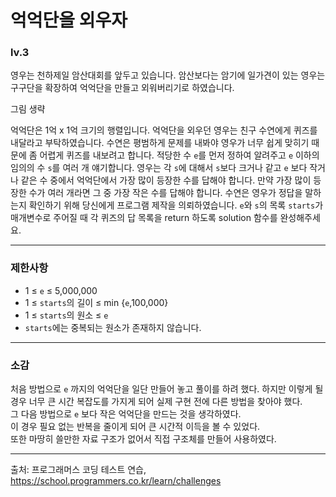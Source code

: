 # 억억단을 외우자
### lv.3
영우는 천하제일 암산대회를 앞두고 있습니다. 암산보다는 암기에 일가견이 있는 영우는 구구단을 확장하여 억억단을 만들고 외워버리기로 하였습니다.   
   
그림 생략   
   
억억단은 1억 x 1억 크기의 행렬입니다. 억억단을 외우던 영우는 친구 수연에게 퀴즈를 내달라고 부탁하였습니다.
수연은 평범하게 문제를 내봐야 영우가 너무 쉽게 맞히기 때문에 좀 어렵게 퀴즈를 내보려고 합니다. 적당한 수 `e`를 먼저 정하여 알려주고 `e` 이하의 임의의 수 `s`를 여러 개 얘기합니다. 영우는 각 `s`에 대해서 `s`보다 크거나 같고 `e` 보다 작거나 같은 수 중에서 억억단에서 가장 많이 등장한 수를 답해야 합니다. 만약 가장 많이 등장한 수가 여러 개라면 그 중 가장 작은 수를 답해야 합니다.
수연은 영우가 정답을 말하는지 확인하기 위해 당신에게 프로그램 제작을 의뢰하였습니다. `e`와 `s`의 목록 `starts`가 매개변수로 주어질 때 각 퀴즈의 답 목록을 return 하도록 solution 함수를 완성해주세요.
- - -
### 제한사항
* 1 ≤ `e` ≤ 5,000,000
* 1 ≤ `starts`의 길이 ≤ min {`e`,100,000}
* 1 ≤ `starts`의 원소 ≤ `e`
* `starts`에는 중복되는 원소가 존재하지 않습니다.
- - - 
### 소감
처음 방법으로 `e` 까지의 억억단을 일단 만들어 놓고 풀이를 하려 했다. 하지만 이렇게 될 경우 너무 큰 시간 복잡도를 가지게 되어 실제 구현 전에 다른 방법을 찾아야 했다.   
그 다음 방법으로 `e` 보다 작은 억억단을 만드는 것을 생각하였다.   
이 경우 필요 없는 반복을 줄이게 되어 큰 시간적 이득을 볼 수 있었다.   
또한 마땅히 쓸만한 자료 구조가 없어서 직접 구조체를 만들어 사용하였다.
- - -
출처: 프로그래머스 코딩 테스트 연습, https://school.programmers.co.kr/learn/challenges
